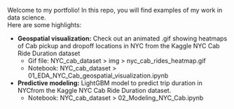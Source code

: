 Welcome to my portfolio! In this repo, you will find examples of my work in data science.<br>
Here are some highlights:
- <b>Geospatial visualization:</b> Check out an animated .gif showing heatmaps of Cab pickup and dropoff locations in NYC from the Kaggle NYC Cab Ride Duration dataset 
  - Gif file: NYC_cab_dataset > img > nyc_cab_rides_heatmap.gif
  - Notebook: NYC_cab_dataset > 01_EDA_NYC_Cab_geospatial_visualization.ipynb
- <b>Predictive modeling:</b> LightGBM model to predict trip duration in NYCfrom the Kaggle NYC Cab Ride Duration dataset.
  - Notebook: NYC_cab_dataset > 02_Modeling_NYC_Cab.ipynb
